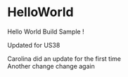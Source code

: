 HelloWorld
==========

Hello World Build Sample !

Updated for US38

Carolina did an update for the first time  
Another change
change again